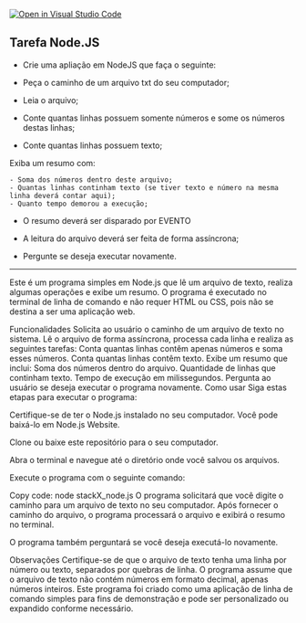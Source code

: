 [![Open in Visual Studio Code](https://classroom.github.com/assets/open-in-vscode-718a45dd9cf7e7f842a935f5ebbe5719a5e09af4491e668f4dbf3b35d5cca122.svg)](https://classroom.github.com/online_ide?assignment_repo_id=11920732&assignment_repo_type=AssignmentRepo)
<h2>Tarefa Node.JS</h2>

- Crie uma apliação em NodeJS que faça o seguinte:

 - Peça o caminho de um arquivo txt do seu computador;
  - Leia o arquivo;
  - Conte quantas linhas possuem somente números e some os números destas linhas;
  - Conte quantas linhas possuem texto;

   Exiba um resumo com:

    - Soma dos números dentro deste arquivo;
    - Quantas linhas continham texto (se tiver texto e número na mesma linha deverá contar aqui);
    - Quanto tempo demorou a execução;

  - O resumo deverá ser disparado por EVENTO

  - A leitura do arquivo deverá ser feita de forma assíncrona;
  - Pergunte se deseja executar novamente.



--------


Este é um programa simples em Node.js que lê um arquivo de texto, realiza algumas operações e exibe um resumo. O programa é executado no terminal de linha de comando e não requer HTML ou CSS, pois não se destina a ser uma aplicação web.

Funcionalidades
Solicita ao usuário o caminho de um arquivo de texto no sistema.
Lê o arquivo de forma assíncrona, processa cada linha e realiza as seguintes tarefas:
Conta quantas linhas contêm apenas números e soma esses números.
Conta quantas linhas contêm texto.
Exibe um resumo que inclui:
Soma dos números dentro do arquivo.
Quantidade de linhas que continham texto.
Tempo de execução em milissegundos.
Pergunta ao usuário se deseja executar o programa novamente.
Como usar
Siga estas etapas para executar o programa:

Certifique-se de ter o Node.js instalado no seu computador. Você pode baixá-lo em Node.js Website.

Clone ou baixe este repositório para o seu computador.

Abra o terminal e navegue até o diretório onde você salvou os arquivos.

Execute o programa com o seguinte comando:

Copy code: node stackX_node.js
O programa solicitará que você digite o caminho para um arquivo de texto no seu computador. Após fornecer o caminho do arquivo, o programa processará o arquivo e exibirá o resumo no terminal.

O programa também perguntará se você deseja executá-lo novamente.

Observações
Certifique-se de que o arquivo de texto tenha uma linha por número ou texto, separados por quebras de linha.
O programa assume que o arquivo de texto não contém números em formato decimal, apenas números inteiros.
Este programa foi criado como uma aplicação de linha de comando simples para fins de demonstração e pode ser personalizado ou expandido conforme necessário.



